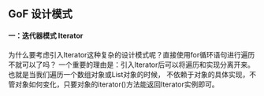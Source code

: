 ## GoF 设计模式

#### 一：迭代器模式 Iterator
为什么要考虑引入Iterator这种复杂的设计模式呢？直接使用for循环语句进行遍历不就可以了吗？
一个重要的理由是：引入Iterator后可以将遍历和实现分离开来。也就是当我们遍历一个数组对象或List对象的时候，
不依赖于对象的具体实现，不管对象如何变化，只要对象的iterator()方法能返回Iterator实例即可。